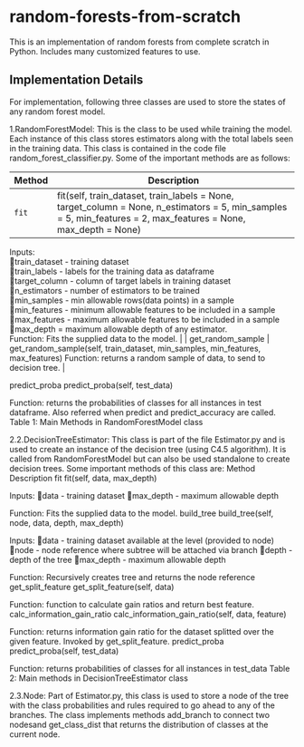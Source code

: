 # random-forests-from-scratch
This is an implementation of random forests from complete scratch in Python. Includes many customized features to use.

## Implementation Details

For implementation, following three classes are used to store the states of any random forest model.

1.RandomForestModel: This is the class to be used while training the model. Each instance of this class stores estimators along with the total 
labels seen in the training data. This class is contained in the code file random_forest_classifier.py. Some of the important methods are as follows:

| Method   | Description |
| --------- | --------------- |
| `fit` | fit(self, train_dataset, train_labels = None, target_column = None, n_estimators = 5, min_samples = 5, min_features = 2, max_features = None, max_depth = None)<br>
Inputs:
<br>train_dataset - training dataset
<br>train_labels - labels for the training data as dataframe
<br>target_column - column of target labels in training dataset
<br>n_estimators - number of estimators to be trained
<br>min_samples - min allowable rows(data points) in a sample
<br>min_features - minimum allowable features to be included in a sample
<br>max_features - maximum allowable features to be included in a sample
<br>max_depth = maximum allowable depth of any estimator. 
<br>Function: Fits the supplied data to the model. |
| get_random_sample	| get_random_sample(self, train_dataset, min_samples, min_features, max_features) Function: returns a random sample of data, to send to decision tree. | 



predict_proba	predict_proba(self, test_data)

Function: returns the probabilities of classes for all instances in test dataframe. Also referred when predict and predict_accuracy are called.
Table 1: Main Methods in RandomForestModel class

2.2.DecisionTreeEstimator: This class is part of the file Estimator.py and is used to create an instance of the decision tree (using C4.5 algorithm). It is called from RandomForestModel but can also be used standalone to create decision trees. Some important methods of this class are:
Method	Description
fit	fit(self, data, max_depth)

Inputs:
data - training dataset
max_depth - maximum allowable depth

Function: Fits the supplied data to the model.
build_tree	build_tree(self, node, data, depth, max_depth)

Inputs:
data - training dataset available at the level (provided to node)
node - node reference where subtree will be attached via branch
depth - depth of the tree
max_depth - maximum allowable depth

Function: Recursively creates tree and returns the node reference 
get_split_feature	get_split_feature(self, data)

Function: function to calculate gain ratios and return best feature.
calc_information_gain_ratio	calc_information_gain_ratio(self, data, feature)

Function: returns information gain ratio for the dataset splitted over the given feature. Invoked by get_split_feature.
predict_proba	predict_proba(self, test_data)

Function: returns probabilities of classes for all instances in test_data 
Table 2: Main methods in DecisionTreeEstimator class

2.3.Node: Part of Estimator.py, this class is used to store a node of the tree with the class probabilities and rules required to go ahead to any of the branches. The class implements methods add_branch to connect two nodesand get_class_dist that returns the distribution of classes at the current node.
